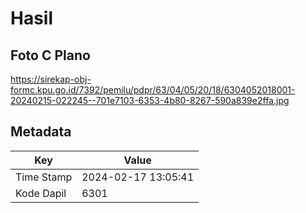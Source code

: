 # Hasil

## Foto C Plano

https://sirekap-obj-formc.kpu.go.id/7392/pemilu/pdpr/63/04/05/20/18/6304052018001-20240215-022245--701e7103-6353-4b80-8267-590a839e2ffa.jpg


## Metadata

| Key        | Value               |
| ---------- | ------------------- |
| Time Stamp | 2024-02-17 13:05:41 |
| Kode Dapil | 6301                |



